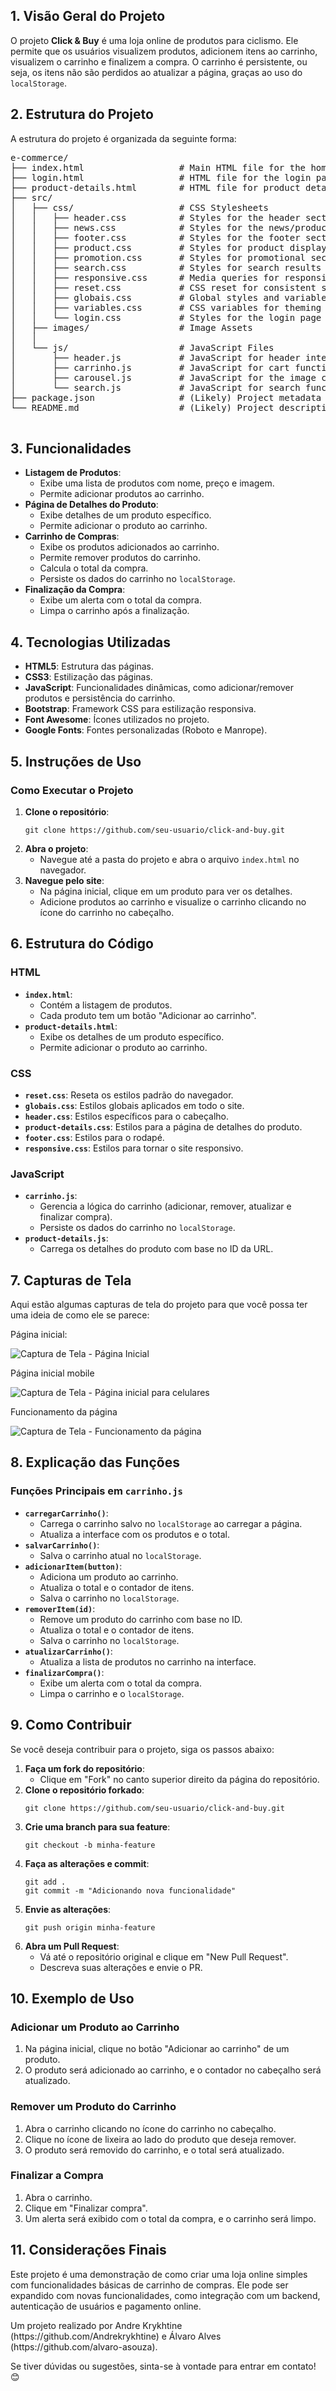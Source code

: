   <h2>1. Visão Geral do Projeto</h2>
        <p>
            O projeto <strong>Click & Buy</strong> é uma loja online de produtos para ciclismo. Ele permite que os usuários visualizem produtos, adicionem itens ao carrinho, visualizem o carrinho e finalizem a compra. O carrinho é persistente, ou seja, os itens não são perdidos ao atualizar a página, graças ao uso do <code>localStorage</code>.
        </p>
        <h2> 2. Estrutura do Projeto</h2>
        <p>A estrutura do projeto é organizada da seguinte forma:</p>
        <pre>
e-commerce/
├── index.html                  # Main HTML file for the homepage
├── login.html                  # HTML file for the login page (inferred from header.html)
├── product-details.html        # HTML file for product details page (inferred from search.js)
├── src/
│   ├── css/                    # CSS Stylesheets
│   │   ├── header.css          # Styles for the header section
│   │   ├── news.css            # Styles for the news/products section
│   │   ├── footer.css          # Styles for the footer section
│   │   ├── product.css         # Styles for product display sections
│   │   ├── promotion.css       # Styles for promotional sections
│   │   ├── search.css          # Styles for search results
│   │   ├── responsive.css      # Media queries for responsive design
│   │   ├── reset.css           # CSS reset for consistent styling
│   │   ├── globais.css         # Global styles and variables
│   │   ├── variables.css       # CSS variables for theming
│   │   └── login.css           # Styles for the login page
│   ├── images/                 # Image Assets
│   │  
│   └── js/                     # JavaScript Files
│       ├── header.js           # JavaScript for header interactions
│       ├── carrinho.js         # JavaScript for cart functionality
│       ├── carousel.js         # JavaScript for the image carousel
│       └── search.js           # JavaScript for search functionality
├── package.json                # (Likely) Project metadata and dependencies (not provided, but standard)
└── README.md                   # (Likely) Project description and instructions (not provided, but standard)

        
</pre>
        <h2>3. Funcionalidades</h2>
        <ul>
            <li><strong>Listagem de Produtos</strong>:
                <ul>
                    <li>Exibe uma lista de produtos com nome, preço e imagem.</li>
                    <li>Permite adicionar produtos ao carrinho.</li>
                </ul>
            </li>
            <li><strong>Página de Detalhes do Produto</strong>:
                <ul>
                    <li>Exibe detalhes de um produto específico.</li>
                    <li>Permite adicionar o produto ao carrinho.</li>
                </ul>
            </li>
            <li><strong>Carrinho de Compras</strong>:
                <ul>
                    <li>Exibe os produtos adicionados ao carrinho.</li>
                    <li>Permite remover produtos do carrinho.</li>
                    <li>Calcula o total da compra.</li>
                    <li>Persiste os dados do carrinho no <code>localStorage</code>.</li>
                </ul>
            </li>
            <li><strong>Finalização da Compra</strong>:
                <ul>
                    <li>Exibe um alerta com o total da compra.</li>
                    <li>Limpa o carrinho após a finalização.</li>
                </ul>
            </li>
        </ul>
        <h2>4. Tecnologias Utilizadas</h2>
        <ul>
            <li><strong>HTML5</strong>: Estrutura das páginas.</li>
            <li><strong>CSS3</strong>: Estilização das páginas.</li>
            <li><strong>JavaScript</strong>: Funcionalidades dinâmicas, como adicionar/remover produtos e persistência do carrinho.</li>
            <li><strong>Bootstrap</strong>: Framework CSS para estilização responsiva.</li>
            <li><strong>Font Awesome</strong>: Ícones utilizados no projeto.</li>
            <li><strong>Google Fonts</strong>: Fontes personalizadas (Roboto e Manrope).</li>
        </ul>
        <h2>5. Instruções de Uso</h2>
        <h3>Como Executar o Projeto</h3>
        <ol>
            <li><strong>Clone o repositório</strong>:
                <pre><code>git clone https://github.com/seu-usuario/click-and-buy.git</code></pre>
            </li>
            <li><strong>Abra o projeto</strong>:
                <ul>
                    <li>Navegue até a pasta do projeto e abra o arquivo <code>index.html</code> no navegador.</li>
                </ul>
            </li>
            <li><strong>Navegue pelo site</strong>:
                <ul>
                    <li>Na página inicial, clique em um produto para ver os detalhes.</li>
                    <li>Adicione produtos ao carrinho e visualize o carrinho clicando no ícone do carrinho no cabeçalho.</li>
                </ul>
            </li>
        </ol>
        <h2>6. Estrutura do Código</h2>
        <h3>HTML</h3>
        <ul>
            <li><strong><code>index.html</code></strong>:
                <ul>
                    <li>Contém a listagem de produtos.</li>
                    <li>Cada produto tem um botão "Adicionar ao carrinho".</li>
                </ul>
            </li>
            <li><strong><code>product-details.html</code></strong>:
                <ul>
                    <li>Exibe os detalhes de um produto específico.</li>
                    <li>Permite adicionar o produto ao carrinho.</li>
                </ul>
            </li>
        </ul>
        <h3>CSS</h3>
        <ul>
            <li><strong><code>reset.css</code></strong>: Reseta os estilos padrão do navegador.</li>
            <li><strong><code>globais.css</code></strong>: Estilos globais aplicados em todo o site.</li>
            <li><strong><code>header.css</code></strong>: Estilos específicos para o cabeçalho.</li>
            <li><strong><code>product-details.css</code></strong>: Estilos para a página de detalhes do produto.</li>
            <li><strong><code>footer.css</code></strong>: Estilos para o rodapé.</li>
            <li><strong><code>responsive.css</code></strong>: Estilos para tornar o site responsivo.</li>
        </ul>
        <h3>JavaScript</h3>
        <ul>
            <li><strong><code>carrinho.js</code></strong>:
                <ul>
                    <li>Gerencia a lógica do carrinho (adicionar, remover, atualizar e finalizar compra).</li>
                    <li>Persiste os dados do carrinho no <code>localStorage</code>.</li>
                </ul>
            </li>
            <li><strong><code>product-details.js</code></strong>:
                <ul>
                    <li>Carrega os detalhes do produto com base no ID da URL.</li>
                </ul>
            </li>
        </ul>
         <h2>7. Capturas de Tela</h2>
        <p>
            Aqui estão algumas capturas de tela do projeto para que você possa ter uma ideia de como ele se parece:
        </p>
        <div class="screenshot-section">
            <div class="screenshot-container">
            <p>Página inicial:</p>
                <img src="./src/images/click&buy.gif" alt="Captura de Tela  - Página Inicial" class="screenshot">
                <p>Página inicial mobile</p>
                <img src="./src/images/click&buymobile.gif" alt="Captura de Tela  - Página inicial para celulares" class="screenshot">
                <p>Funcionamento da página</p>
                <img src="./src/images/click&buydetalhes.gif" alt="Captura de Tela  - Funcionamento da página" class="screenshot">
            </div>
        <h2>8. Explicação das Funções</h2>
        <h3>Funções Principais em <code>carrinho.js</code></h3>
        <ul>
            <li><strong><code>carregarCarrinho()</code></strong>:
                <ul>
                    <li>Carrega o carrinho salvo no <code>localStorage</code> ao carregar a página.</li>
                    <li>Atualiza a interface com os produtos e o total.</li>
                </ul>
            </li>
            <li><strong><code>salvarCarrinho()</code></strong>:
                <ul>
                    <li>Salva o carrinho atual no <code>localStorage</code>.</li>
                </ul>
            </li>
            <li><strong><code>adicionarItem(button)</code></strong>:
                <ul>
                    <li>Adiciona um produto ao carrinho.</li>
                    <li>Atualiza o total e o contador de itens.</li>
                    <li>Salva o carrinho no <code>localStorage</code>.</li>
                </ul>
            </li>
            <li><strong><code>removerItem(id)</code></strong>:
                <ul>
                    <li>Remove um produto do carrinho com base no ID.</li>
                    <li>Atualiza o total e o contador de itens.</li>
                    <li>Salva o carrinho no <code>localStorage</code>.</li>
                </ul>
            </li>
            <li><strong><code>atualizarCarrinho()</code></strong>:
                <ul>
                    <li>Atualiza a lista de produtos no carrinho na interface.</li>
                </ul>
            </li>
            <li><strong><code>finalizarCompra()</code></strong>:
                <ul>
                    <li>Exibe um alerta com o total da compra.</li>
                    <li>Limpa o carrinho e o <code>localStorage</code>.</li>
                </ul>
            </li>
        </ul>
        <h2>9. Como Contribuir</h2>
        <p>Se você deseja contribuir para o projeto, siga os passos abaixo:</p>
        <ol>
            <li><strong>Faça um fork do repositório</strong>:
                <ul>
                    <li>Clique em "Fork" no canto superior direito da página do repositório.</li>
                </ul>
            </li>
            <li><strong>Clone o repositório forkado</strong>:
                <pre><code>git clone https://github.com/seu-usuario/click-and-buy.git</code></pre>
            </li>
            <li><strong>Crie uma branch para sua feature</strong>:
                <pre><code>git checkout -b minha-feature</code></pre>
            </li>
            <li><strong>Faça as alterações e commit</strong>:
                <pre><code>git add .
git commit -m "Adicionando nova funcionalidade"</code></pre>
            </li>
            <li><strong>Envie as alterações</strong>:
                <pre><code>git push origin minha-feature</code></pre>
            </li>
            <li><strong>Abra um Pull Request</strong>:
                <ul>
                    <li>Vá até o repositório original e clique em "New Pull Request".</li>
                    <li>Descreva suas alterações e envie o PR.</li>
                </ul>
            </li>
        </ol>
        <h2>10. Exemplo de Uso</h2>
        <h3>Adicionar um Produto ao Carrinho</h3>
        <ol>
            <li>Na página inicial, clique no botão "Adicionar ao carrinho" de um produto.</li>
            <li>O produto será adicionado ao carrinho, e o contador no cabeçalho será atualizado.</li>
        </ol>
        <h3>Remover um Produto do Carrinho</h3>
        <ol>
            <li>Abra o carrinho clicando no ícone do carrinho no cabeçalho.</li>
            <li>Clique no ícone de lixeira ao lado do produto que deseja remover.</li>
            <li>O produto será removido do carrinho, e o total será atualizado.</li>
        </ol>
        <h3>Finalizar a Compra</h3>
        <ol>
            <li>Abra o carrinho.</li>
            <li>Clique em "Finalizar compra".</li>
            <li>Um alerta será exibido com o total da compra, e o carrinho será limpo.</li>
        </ol>
        <h2>11. Considerações Finais</h2>
        <p>
            Este projeto é uma demonstração de como criar uma loja online simples com funcionalidades básicas de carrinho de compras. Ele pode ser expandido com novas funcionalidades, como integração com um backend, autenticação de usuários e pagamento online.
        </p>
        <p> Um projeto realizado por Andre Krykhtine (https://github.com/Andrekrykhtine) e Álvaro Alves (https://github.com/alvaro-asouza). </p>
        <p>
            Se tiver dúvidas ou sugestões, sinta-se à vontade para entrar em contato! 😊
        </p>
    </div>